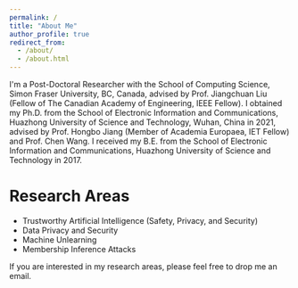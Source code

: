 ```yaml
---
permalink: /
title: "About Me"
author_profile: true
redirect_from: 
  - /about/
  - /about.html
---
```


I'm a Post-Doctoral Researcher with the School of Computing Science, Simon Fraser University, BC, Canada, advised by Prof. Jiangchuan Liu (Fellow of The Canadian Academy of Engineering, IEEE Fellow). I obtained my Ph.D. from the School of Electronic Information and Communications, Huazhong University of Science and Technology, Wuhan, China in 2021, advised by Prof. Hongbo Jiang (Member of Academia Europaea, IET Fellow) and Prof. Chen Wang. I received my B.E. from the School of Electronic Information and Communications, Huazhong University of Science and Technology in 2017.



Research Areas
====
* Trustworthy Artificial Intelligence (Safety, Privacy, and Security)
* Data Privacy and Security
* Machine Unlearning
* Membership Inference Attacks

If you are interested in my research areas, please feel free to drop me an email.

